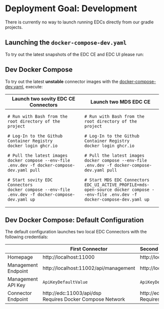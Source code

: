 Deployment Goal: Development
========

There is currently no way to launch running EDCs directly from our gradle projects.

## Launching the `docker-compose-dev.yaml`

To try out the latest snapshots of the EDC CE and EDC UI please run:

## Dev Docker Compose

To try out the latest **unstable** connector images with
the [docker-compose-dev.yaml](../../../../docker-compose-dev.yaml), execute:

<table>
<thead>
<tr>
<th>Launch two sovity EDC CE Connectors</th>
<th>Launch two MDS EDC CE</th>
</tr>
</thead>
<tbody>
<tr>
<td width="50%">

```shell script
# Run with Bash from the root directory of the project

# Log-In to the Github Container Registry
docker login ghcr.io

# Pull the latest images
docker compose --env-file .env.dev -f docker-compose-dev.yaml pull

# Start sovity EDC Connectors
docker compose --env-file .env.dev -f docker-compose-dev.yaml up
```

</td>
<td width="50%">

```shell script
# Run with Bash from the root directory of the project

# Log-In to the Github Container Registry
docker login ghcr.io

# Pull the latest images
docker compose --env-file .env.dev -f docker-compose-dev.yaml pull

# Start MDS EDC Connectors
EDC_UI_ACTIVE_PROFILE=mds-open-source docker compose --env-file .env.dev -f docker-compose-dev.yaml up
```

</td>
</tr>
</tbody>
</table>

## Dev Docker Compose: Default Configuration

The default configuration launches two local EDC Connectors with the following credentials:

|                     | First Connector                                               | Second Connector                                               |
|---------------------|---------------------------------------------------------------|:---------------------------------------------------------------|
| Homepage            | http://localhost:11000                                        | http://localhost:22000                                         |
| Management Endpoint | http://localhost:11002/api/management                         | http://localhost:22002/api/management                          |
| Management API Key  | `ApiKeyDefaultValue`                                          | `ApiKeyDefaultValue`                                           |
| Connector Endpoint  | http://edc:11003/api/dsp <br> Requires Docker Compose Network | http://edc2:22003/api/dsp <br> Requires Docker Compose Network |
